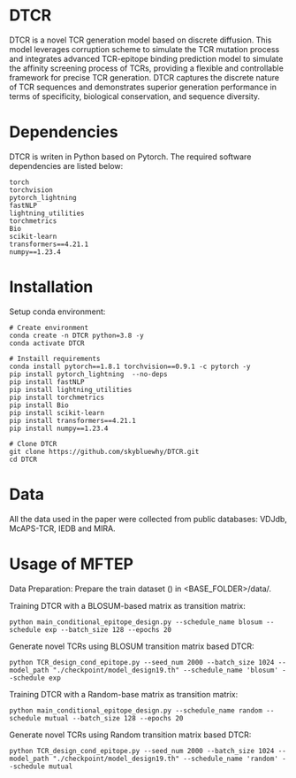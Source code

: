 # DTCR
DTCR is a novel TCR generation model based on discrete diffusion. This model leverages corruption scheme to simulate the TCR mutation process and integrates advanced TCR-epitope binding prediction model to simulate the affinity screening process of TCRs,
providing a flexible and controllable framework for precise TCR generation. DTCR captures the discrete nature of TCR sequences and demonstrates superior generation performance in terms of specificity, biological conservation, and sequence diversity.

# Dependencies
DTCR is writen in Python based on Pytorch. The required software dependencies are listed below:
```
torch
torchvision
pytorch_lightning
fastNLP
lightning_utilities
torchmetrics
Bio
scikit-learn
transformers==4.21.1
numpy==1.23.4
```

# Installation
Setup conda environment:
```
# Create environment
conda create -n DTCR python=3.8 -y
conda activate DTCR

# Instaill requirements
conda install pytorch==1.8.1 torchvision==0.9.1 -c pytorch -y
pip install pytorch_lightning  --no-deps
pip install fastNLP
pip install lightning_utilities
pip install torchmetrics
pip install Bio
pip install scikit-learn
pip install transformers==4.21.1
pip install numpy==1.23.4

# Clone DTCR
git clone https://github.com/skybluewhy/DTCR.git
cd DTCR
```

# Data
All the data used in the paper were collected from public databases: VDJdb, McAPS-TCR, IEDB and MIRA.

# Usage of MFTEP
Data Preparation:
Prepare the train dataset () in <BASE_FOLDER>/data/.


Training DTCR with a BLOSUM-based matrix as transition matrix:
```
python main_conditional_epitope_design.py --schedule_name blosum --schedule exp --batch_size 128 --epochs 20
```
Generate novel TCRs using BLOSUM transition matrix based DTCR:
```
python TCR_design_cond_epitope.py --seed_num 2000 --batch_size 1024 --model_path "./checkpoint/model_design19.th" --schedule_name 'blosum' --schedule exp
```

Training DTCR with a Random-base matrix as transition matrix:
```
python main_conditional_epitope_design.py --schedule_name random --schedule mutual --batch_size 128 --epochs 20
```
Generate novel TCRs using Random transition matrix based DTCR:
```
python TCR_design_cond_epitope.py --seed_num 2000 --batch_size 1024 --model_path "./checkpoint/model_design19.th" --schedule_name 'random' --schedule mutual
```

